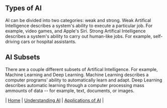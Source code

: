 ## Types of AI
AI can be divided into two categories: weak and strong. Weak Artifical Intelligence describes a system's ability to execute a particular job. For example, video games, and Apple's Siri. Strong Artifical Intelligence describes a system's ability to carry out human-like jobs. For example, self-driving cars or hospital assistants. 

## AI Subsets
There are a couple different subsets of Artifical Intelligence. For example, Machine Learning and Deep Learning. Machine Learning describes a computer programs' ability to automatically learn and adapt. Deep Learning describes automatic learning through a computer processing mass ammounts of data -- for example, text, documents, or images.

| [Home](https://github.com/caelenwalker/MarkdownChallenge) | [Understanding AI](https://github.com/caelenwalker/MarkdownChallenge/blob/main/understanding.md) | [Applications of AI](https://github.com/caelenwalker/MarkdownChallenge/blob/main/applications.md) |
